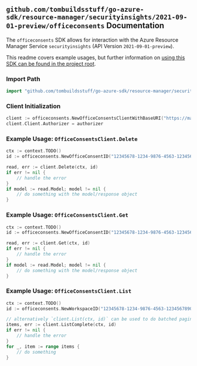 
## `github.com/tombuildsstuff/go-azure-sdk/resource-manager/securityinsights/2021-09-01-preview/officeconsents` Documentation

The `officeconsents` SDK allows for interaction with the Azure Resource Manager Service `securityinsights` (API Version `2021-09-01-preview`).

This readme covers example usages, but further information on [using this SDK can be found in the project root](https://github.com/tombuildsstuff/go-azure-sdk/tree/main/docs).

### Import Path

```go
import "github.com/tombuildsstuff/go-azure-sdk/resource-manager/securityinsights/2021-09-01-preview/officeconsents"
```


### Client Initialization

```go
client := officeconsents.NewOfficeConsentsClientWithBaseURI("https://management.azure.com")
client.Client.Authorizer = authorizer
```


### Example Usage: `OfficeConsentsClient.Delete`

```go
ctx := context.TODO()
id := officeconsents.NewOfficeConsentID("12345678-1234-9876-4563-123456789012", "example-resource-group", "workspaceValue", "consentIdValue")

read, err := client.Delete(ctx, id)
if err != nil {
	// handle the error
}
if model := read.Model; model != nil {
	// do something with the model/response object
}
```


### Example Usage: `OfficeConsentsClient.Get`

```go
ctx := context.TODO()
id := officeconsents.NewOfficeConsentID("12345678-1234-9876-4563-123456789012", "example-resource-group", "workspaceValue", "consentIdValue")

read, err := client.Get(ctx, id)
if err != nil {
	// handle the error
}
if model := read.Model; model != nil {
	// do something with the model/response object
}
```


### Example Usage: `OfficeConsentsClient.List`

```go
ctx := context.TODO()
id := officeconsents.NewWorkspaceID("12345678-1234-9876-4563-123456789012", "example-resource-group", "workspaceValue")

// alternatively `client.List(ctx, id)` can be used to do batched pagination
items, err := client.ListComplete(ctx, id)
if err != nil {
	// handle the error
}
for _, item := range items {
	// do something
}
```
